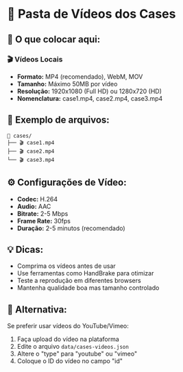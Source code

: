 # 📁 Pasta de Vídeos dos Cases

## 🎯 O que colocar aqui:

### 🎬 Vídeos Locais
- **Formato:** MP4 (recomendado), WebM, MOV
- **Tamanho:** Máximo 50MB por vídeo
- **Resolução:** 1920x1080 (Full HD) ou 1280x720 (HD)
- **Nomenclatura:** case1.mp4, case2.mp4, case3.mp4

## 📝 Exemplo de arquivos:
```
📁 cases/
├── 🎬 case1.mp4
├── 🎬 case2.mp4
└── 🎬 case3.mp4
```

## ⚙️ Configurações de Vídeo:
- **Codec:** H.264
- **Audio:** AAC
- **Bitrate:** 2-5 Mbps
- **Frame Rate:** 30fps
- **Duração:** 2-5 minutos (recomendado)

## 💡 Dicas:
- Comprima os vídeos antes de usar
- Use ferramentas como HandBrake para otimizar
- Teste a reprodução em diferentes browsers
- Mantenha qualidade boa mas tamanho controlado

## 🔄 Alternativa:
Se preferir usar vídeos do YouTube/Vimeo:
1. Faça upload do vídeo na plataforma
2. Edite o arquivo `data/cases-videos.json`
3. Altere o "type" para "youtube" ou "vimeo"
4. Coloque o ID do vídeo no campo "id"
